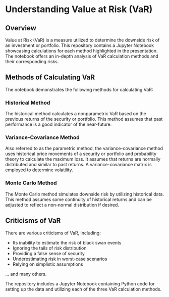 # Understanding Value at Risk (VaR)

## Overview
Value at Risk (VaR) is a measure utilized to determine the downside risk of an investment or portfolio. This repository contains a Jupyter Notebook showcasing calculations for each method highlighted in the presentation. The notebook offers an in-depth analysis of VaR calculation methods and their corresponding risks.

## Methods of Calculating VaR
The notebook demonstrates the following methods for calculating VaR:

### Historical Method
The historical method calculates a nonparametric VaR based on the previous returns of the security or portfolio. This method assumes that past performance is a good indicator of the near-future.

### Variance-Covariance Method
Also referred to as the parametric method, the variance-covariance method uses historical price movements of a security or portfolio and probability theory to calculate the maximum loss. It assumes that returns are normally distributed and similar to past returns. A variance-covariance matrix is employed to determine volatility.

### Monte Carlo Method
The Monte Carlo method simulates downside risk by utilizing historical data. This method assumes some continuity of historical returns and can be adjusted to reflect a non-normal distribution if desired.

## Criticisms of VaR
There are various criticisms of VaR, including:

* Its inability to estimate the risk of black swan events
* Ignoring the tails of risk distribution
* Providing a false sense of security
* Underestimating risk in worst-case scenarios
* Relying on simplistic assumptions

... and many others.

The repository includes a Jupyter Notebook containing Python code for setting up the data and utilizing each of the three VaR calculation methods.